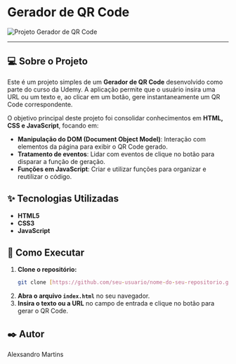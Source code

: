 # Gerador de QR Code

![Projeto Gerador de QR Code]()

---

## 💻 Sobre o Projeto

Este é um projeto simples de um **Gerador de QR Code** desenvolvido como parte do curso da Udemy. A aplicação permite que o usuário insira uma URL ou um texto e, ao clicar em um botão, gere instantaneamente um QR Code correspondente.

O objetivo principal deste projeto foi consolidar conhecimentos em **HTML, CSS e JavaScript**, focando em:

- **Manipulação do DOM (Document Object Model)**: Interação com elementos da página para exibir o QR Code gerado.
- **Tratamento de eventos**: Lidar com eventos de clique no botão para disparar a função de geração.
- **Funções em JavaScript**: Criar e utilizar funções para organizar e reutilizar o código.

## ✨ Tecnologias Utilizadas

- **HTML5**
- **CSS3**
- **JavaScript**

## 🚀 Como Executar

1.  **Clone o repositório:**
    ```bash
    git clone [https://github.com/seu-usuario/nome-do-seu-repositorio.git](https://github.com/seu-usuario/nome-do-seu-repositorio.git)
    ```
2.  **Abra o arquivo `index.html`** no seu navegador.
3.  **Insira o texto ou a URL** no campo de entrada e clique no botão para gerar o QR Code.

## ✒️ Autor

Alexsandro Martins 